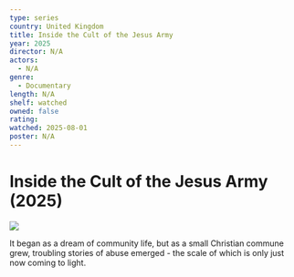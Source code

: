 ```yaml
---
type: series
country: United Kingdom
title: Inside the Cult of the Jesus Army
year: 2025
director: N/A
actors:
  - N/A
genre:
  - Documentary
length: N/A
shelf: watched
owned: false
rating:
watched: 2025-08-01
poster: N/A
---
```


# Inside the Cult of the Jesus Army (2025)

![](N/A)

It began as a dream of community life, but as a small Christian commune grew, troubling stories of abuse emerged - the scale of which is only just now coming to light.